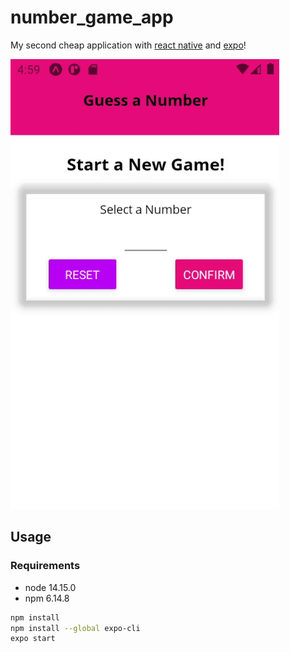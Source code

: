 # number_game_app

My second cheap application with [react native](https://reactnative.dev/) and [expo](https://expo.io/)!

![Recordit GIF](https://raw.githubusercontent.com/trixky/number_game_app/master/demo/gif.gif)

## Usage

### Requirements

- node  14.15.0
- npm   6.14.8

``` bash
npm install
npm install --global expo-cli
expo start
```
